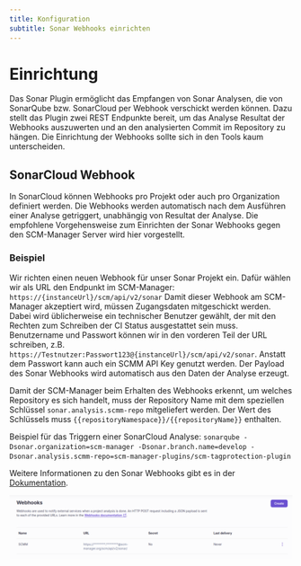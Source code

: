 ```yaml
---
title: Konfiguration
subtitle: Sonar Webhooks einrichten
---
```

# Einrichtung
Das Sonar Plugin ermöglicht das Empfangen von Sonar Analysen, die von SonarQube bzw. SonarCloud per Webhook verschickt werden können. 
Dazu stellt das Plugin zwei REST Endpunkte bereit, um das Analyse Resultat der Webhooks auszuwerten und an den analysierten Commit im Repository zu hängen.
Die Einrichtung der Webhooks sollte sich in den Tools kaum unterscheiden.

## SonarCloud Webhook
In SonarCloud können Webhooks pro Projekt oder auch pro Organization definiert werden. 
Die Webhooks werden automatisch nach dem Ausführen einer Analyse getriggert, unabhängig von Resultat der Analyse.
Die empfohlene Vorgehensweise zum Einrichten der Sonar Webhooks gegen den SCM-Manager Server wird hier vorgestellt.

### Beispiel
Wir richten einen neuen Webhook für unser Sonar Projekt ein. Dafür wählen wir als URL den Endpunkt im SCM-Manager: `https://{instanceUrl}/scm/api/v2/sonar`
Damit dieser Webhook am SCM-Manager akzeptiert wird, müssen Zugangsdaten mitgeschickt werden. 
Dabei wird üblicherweise ein technischer Benutzer gewählt, der mit den Rechten zum Schreiben der CI Status ausgestattet sein muss.
Benutzername und Passwort können wir in den vorderen Teil der URL schreiben, z.B. `https://Testnutzer:Passwort123@{instanceUrl}/scm/api/v2/sonar`.
Anstatt dem Passwort kann auch ein SCMM API Key genutzt werden.
Der Payload des Sonar Webhooks wird automatisch aus den Daten der Analyse erzeugt. 

Damit der SCM-Manager beim Erhalten des Webhooks erkennt, um welches Repository es sich handelt, muss der Repository Name mit dem speziellen Schlüssel `sonar.analysis.scmm-repo` mitgeliefert werden.
Der Wert des Schlüssels muss `{{repositoryNamespace}}/{{repositoryName}}` enthalten. 

Beispiel für das Triggern einer SonarCloud Analyse: 
`sonarqube -Dsonar.organization=scm-manager -Dsonar.branch.name=develop -Dsonar.analysis.scmm-repo=scm-manager-plugins/scm-tagprotection-plugin`

Weitere Informationen zu den Sonar Webhooks gibt es in der [Dokumentation](https://docs.sonarcloud.io/advanced-setup/webhooks/).

![SonarCloud Webhook](assets/sonarcloud_webhook.png)

